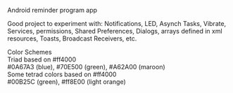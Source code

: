 

Android reminder program app


Good project to experiment with: Notifications, LED, Asynch Tasks, Vibrate, Services, permissions, Shared Preferences, Dialogs, arrays defined in xml resources, Toasts, Broadcast Receivers, etc.


Color Schemes  
  Triad based on #ff4000  
    #0A67A3 (blue), #70E500 (green), #A62A00 (maroon)  
  Some tetrad colors based on #ff4000  
    #00B25C (green), #ff8E00 (light orange)  


